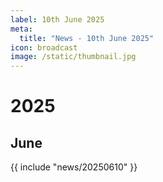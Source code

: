 ```yaml
---
label: 10th June 2025
meta:
  title: "News - 10th June 2025"
icon: broadcast
image: /static/thumbnail.jpg
---
```


# 2025
## June

{{ include "news/20250610" }}